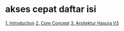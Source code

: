 # akses cepat daftar isi

[1. Introduction](./1.%20Introduction.md)
[2. Core Concept](./2.%20Core%20Concepts.md)
[3. Arsitektur Hasura V3](./3.%20Arsitektur%20Hasura%20V3.md)
